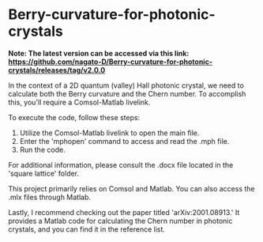 # Berry-curvature-for-photonic-crystals
**Note: The latest version can be accessed via this link: https://github.com/nagato-D/Berry-curvature-for-photonic-crystals/releases/tag/v2.0.0**

In the context of a 2D quantum (valley) Hall photonic crystal, we need to calculate both the Berry curvature and the Chern number. To accomplish this, you'll require a Comsol-Matlab livelink.

To execute the code, follow these steps:
1. Utilize the Comsol-Matlab livelink to open the main file.
2. Enter the 'mphopen' command to access and read the .mph file.
3. Run the code.

For additional information, please consult the .docx file located in the 'square lattice' folder.

This project primarily relies on Comsol and Matlab. You can also access the .mlx files through Matlab.

Lastly, I recommend checking out the paper titled 'arXiv:2001.08913.' It provides a Matlab code for calculating the Chern number in photonic crystals, and you can find it in the reference list.
